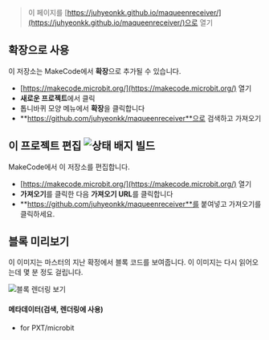 
> 이 페이지를 [https://juhyeonkk.github.io/maqueenreceiver/](https://juhyeonkk.github.io/maqueenreceiver/)으로 열기

## 확장으로 사용

이 저장소는 MakeCode에서 **확장**으로 추가될 수 있습니다.

* [https://makecode.microbit.org/](https://makecode.microbit.org/) 열기
* **새로운 프로젝트**에서 클릭
* 톱니바퀴 모양 메뉴에서 **확장**을 클릭합니다
* **https://github.com/juhyeonkk/maqueenreceiver**으로 검색하고 가져오기

## 이 프로젝트 편집 ![상태 배지 빌드](https://github.com/juhyeonkk/maqueenreceiver/workflows/MakeCode/badge.svg)

MakeCode에서 이 저장소를 편집합니다.

* [https://makecode.microbit.org/](https://makecode.microbit.org/) 열기
* **가져오기**를 클릭한 다음 **가져오기 URL**를 클릭합니다
* **https://github.com/juhyeonkk/maqueenreceiver**를 붙여넣고 가져오기를 클릭하세요.

## 블록 미리보기

이 이미지는 마스터의 지난 확정에서 블록 코드를 보여줍니다.
이 이미지는 다시 읽어오는데 몇 분 정도 걸립니다.

![블록 렌더링 보기](https://github.com/juhyeonkk/maqueenreceiver/raw/master/.github/makecode/blocks.png)

#### 메타데이터(검색, 렌더링에 사용)

* for PXT/microbit
<script src="https://makecode.com/gh-pages-embed.js"></script><script>makeCodeRender("{{ site.makecode.home_url }}", "{{ site.github.owner_name }}/{{ site.github.repository_name }}");</script>
